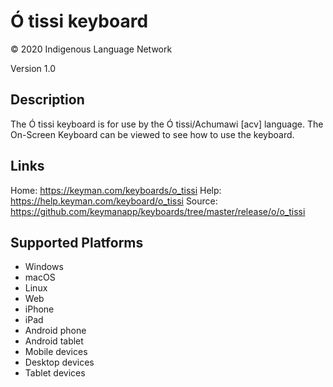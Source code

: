 Ó tissi keyboard
==============

© 2020 Indigenous Language Network

Version 1.0

Description
-----------

The Ó tissi keyboard is for use by the Ó tissi/Achumawi [acv] language. The On-Screen Keyboard can be viewed to see how to use the keyboard.

Links
-----
Home: https://keyman.com/keyboards/o_tissi
Help: https://help.keyman.com/keyboard/o_tissi
Source: https://github.com/keymanapp/keyboards/tree/master/release/o/o_tissi

Supported Platforms
-------------------
 * Windows
 * macOS
 * Linux
 * Web
 * iPhone
 * iPad
 * Android phone
 * Android tablet
 * Mobile devices
 * Desktop devices
 * Tablet devices

